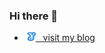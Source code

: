 ### Hi there 👋

-   &nbsp;<a href="https://gaengine.blogspot.com/"><img src="./resources/images/geognos.jpg" alt="my blog" height=14 target= "_blank">&nbsp;&nbsp; visit my blog</a>

 
<!--
**nickmilon/nickmilon** is a ✨ _special_ ✨ repository because its `README.md` (this file) appears on your GitHub profile.

Here are some ideas to get you started:

- 🔭 I’m currently working on ...
- 🌱 I’m currently learning ...
- 👯 I’m looking to collaborate on ...
- 🤔 I’m looking for help with ...
- 💬 Ask me about ...
- 📫 How to reach me: ...
- 😄 Pronouns: ...
- ⚡ Fun fact: ...
-->
